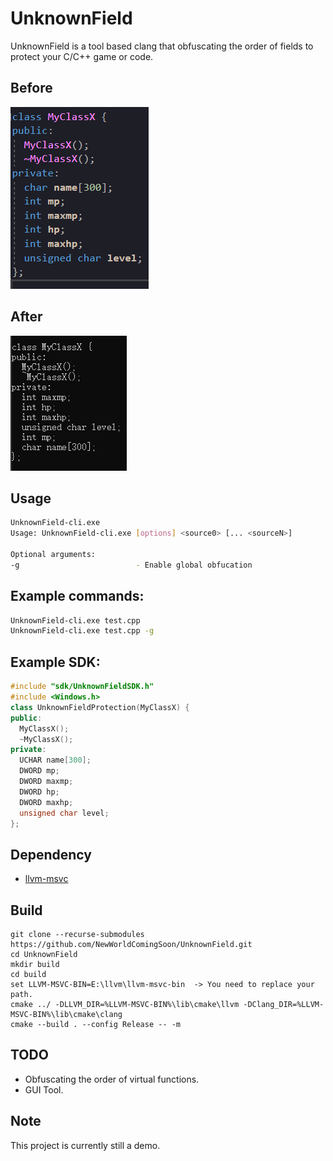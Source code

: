 # UnknownField
UnknownField is a tool based clang that obfuscating the order of fields to protect your C/C++ game or code.

## Before
![image](images/UnknownField_before.png)

## After
![image](images/UnknownField_after.png)

## Usage
```bash
UnknownField-cli.exe
Usage: UnknownField-cli.exe [options] <source0> [... <sourceN>]

Optional arguments:
-g                          - Enable global obfucation
```

## Example commands:
```bash
UnknownField-cli.exe test.cpp
UnknownField-cli.exe test.cpp -g
```

## Example SDK:
```C++
#include "sdk/UnknownFieldSDK.h"
#include <Windows.h>
class UnknownFieldProtection(MyClassX) {
public:
  MyClassX();
  ~MyClassX();
private:
  UCHAR name[300];
  DWORD mp;
  DWORD maxmp;
  DWORD hp;
  DWORD maxhp;
  unsigned char level;
};
```

## Dependency
- [llvm-msvc](https://github.com/NewWorldComingSoon/llvm-msvc-build/releases)

## Build
```
git clone --recurse-submodules https://github.com/NewWorldComingSoon/UnknownField.git
cd UnknownField
mkdir build
cd build
set LLVM-MSVC-BIN=E:\llvm\llvm-msvc-bin  -> You need to replace your path.
cmake ../ -DLLVM_DIR=%LLVM-MSVC-BIN%\lib\cmake\llvm -DClang_DIR=%LLVM-MSVC-BIN%\lib\cmake\clang
cmake --build . --config Release -- -m
```

## TODO
- Obfuscating the order of virtual functions.
- GUI Tool.

## Note
This project is currently still a demo.
